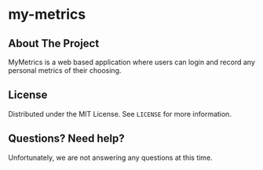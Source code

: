 # my-metrics

<!-- ABOUT THE PROJECT -->
## About The Project
MyMetrics is a web based application where users can login and record any personal metrics of their choosing.


<!-- LICENSE -->
## License

Distributed under the MIT License. See `LICENSE` for more information.

<!-- HELP -->
## Questions? Need help?
Unfortunately, we are not answering any questions at this time.
